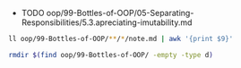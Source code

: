 + TODO oop/99-Bottles-of-OOP/05-Separating-Responsibilities/5.3.apreciating-imutability.md

```bash
ll oop/99-Bottles-of-OOP/**/*/note.md | awk '{print $9}'

rmdir $(find oop/99-Bottles-of-OOP/ -empty -type d)
```
